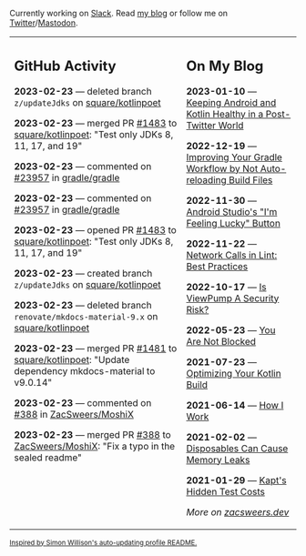Currently working on [Slack](https://slack.com/). Read [my blog](https://zacsweers.dev/) or follow me on [Twitter](https://twitter.com/ZacSweers)/[Mastodon](https://hachyderm.io/@ZacSweers).

<table><tr><td valign="top" width="60%">

## GitHub Activity
<!-- githubActivity starts -->
**2023-02-23** — deleted branch `z/updateJdks` on [square/kotlinpoet](https://github.com/square/kotlinpoet)

**2023-02-23** — merged PR [#1483](https://github.com/square/kotlinpoet/pull/1483) to [square/kotlinpoet](https://github.com/square/kotlinpoet): "Test only JDKs 8, 11, 17, and 19"

**2023-02-23** — commented on [#23957](https://github.com/gradle/gradle/issues/23957#issuecomment-1442354190) in [gradle/gradle](https://github.com/gradle/gradle)

**2023-02-23** — commented on [#23957](https://github.com/gradle/gradle/issues/23957#issuecomment-1442353733) in [gradle/gradle](https://github.com/gradle/gradle)

**2023-02-23** — opened PR [#1483](https://github.com/square/kotlinpoet/pull/1483) to [square/kotlinpoet](https://github.com/square/kotlinpoet): "Test only JDKs 8, 11, 17, and 19"

**2023-02-23** — created branch `z/updateJdks` on [square/kotlinpoet](https://github.com/square/kotlinpoet)

**2023-02-23** — deleted branch `renovate/mkdocs-material-9.x` on [square/kotlinpoet](https://github.com/square/kotlinpoet)

**2023-02-23** — merged PR [#1481](https://github.com/square/kotlinpoet/pull/1481) to [square/kotlinpoet](https://github.com/square/kotlinpoet): "Update dependency mkdocs-material to v9.0.14"

**2023-02-23** — commented on [#388](https://github.com/ZacSweers/MoshiX/pull/388#issuecomment-1441244038) in [ZacSweers/MoshiX](https://github.com/ZacSweers/MoshiX)

**2023-02-23** — merged PR [#388](https://github.com/ZacSweers/MoshiX/pull/388) to [ZacSweers/MoshiX](https://github.com/ZacSweers/MoshiX): "Fix a typo in the sealed readme"
<!-- githubActivity ends -->
</td><td valign="top" width="40%">

## On My Blog
<!-- blog starts -->
**2023-01-10** — [Keeping Android and Kotlin Healthy in a Post-Twitter World](https://www.zacsweers.dev/keeping-android-healthy/)

**2022-12-19** — [Improving Your Gradle Workflow by Not Auto-reloading Build Files](https://www.zacsweers.dev/improving-your-workflow-by-not-auto-reloading-build-files/)

**2022-11-30** — [Android Studio's "I'm Feeling Lucky" Button](https://www.zacsweers.dev/android-studios-im-feeling-lucky-button/)

**2022-11-22** — [Network Calls in Lint: Best Practices](https://www.zacsweers.dev/network-calls-in-lint-best-practices/)

**2022-10-17** — [Is ViewPump A Security Risk?](https://www.zacsweers.dev/is-viewpump-a-security-risk/)

**2022-05-23** — [You Are Not Blocked](https://www.zacsweers.dev/you-are-not-blocked/)

**2021-07-23** — [Optimizing Your Kotlin Build](https://www.zacsweers.dev/optimizing-your-kotlin-build/)

**2021-06-14** — [How I Work](https://www.zacsweers.dev/how-i-work/)

**2021-02-02** — [Disposables Can Cause Memory Leaks](https://www.zacsweers.dev/disposables-can-cause-memory-leaks/)

**2021-01-29** — [Kapt's Hidden Test Costs](https://www.zacsweers.dev/kapts-hidden-test-costs/)
<!-- blog ends -->
_More on [zacsweers.dev](https://zacsweers.dev/)_
</td></tr></table>

<sub><a href="https://simonwillison.net/2020/Jul/10/self-updating-profile-readme/">Inspired by Simon Willison's auto-updating profile README.</a></sub>